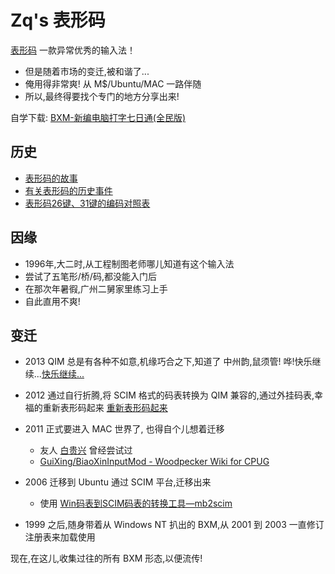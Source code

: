 Zq's 表形码
==================
[表形码](http://zh.wikipedia.org/wiki/%E8%A1%A8%E5%BD%A2%E7%A0%81)
一款异常优秀的输入法！

- 但是随着市场的变迁,被和谐了...
- 俺用得非常爽! 从 M$/Ubuntu/MAC 一路伴随
- 所以,最终得要找个专门的地方分享出来!

自学下载: [BXM-新编电脑打字七日通(全民版)](https://github.com/ZoomQuiet/ZqBXM/raw/master/BXM_%E6%89%93%E5%AD%97%E4%B8%83%E6%97%A5%E9%80%9A_%E5%85%A8%E6%B0%91%E7%89%88.pdf)


历史
------------------

- [表形码的故事](http://floss.zoomquiet.org/data/20070921205110/index.html)
- [有关表形码的历史事件](http://floss.zoomquiet.org/data/20070921175400/index.html)
- [表形码26键、31键的编码对照表](http://floss.zoomquiet.org/data/20100727174030/index.html)


因缘
------------------

- 1996年,大二时,从工程制图老师哪儿知道有这个输入法
- 尝试了五笔形/桥/码,都没能入门后
- 在那次年暑徦,广州二舅家里练习上手
- 自此直用不爽!


变迁
------------------

- 2013 QIM 总是有各种不如意,机缘巧合之下,知道了 中州韵,鼠须管! 哗!快乐继续...[快乐继续...](https://github.com/ZoomQuiet/ZqBXM/blob/master/Rime-Squirrel/README.md)
- 2012 通过自行折腾,将 SCIM 格式的码表转换为 QIM 兼容的,通过外挂码表,幸福的重新表形码起来
[重新表形码起来](https://github.com/ZoomQuiet/ZqBXM/blob/master/mac/README.md)
- 2011 正式要进入 MAC 世界了, 也得自个儿想着迁移

    - 友人 [白贵兴](http://blog.khsing.net/) 曾经尝试过
    - [GuiXing/BiaoXinInputMod - Woodpecker Wiki for CPUG](http://wiki.woodpecker.org.cn/moin/GuiXing/BiaoXinInputMod)

- 2006 迁移到 Ubuntu 通过 SCIM 平台,迁移出来

    - 使用 [Win码表到SCIM码表的转换工具—mb2scim](http://floss.zoomquiet.org/data/20060723153716/index.html)

- 1999 之后,随身带着从 Windows NT 扒出的 BXM,从 2001 到 2003 一直修订注册表来加载使用

现在,在这儿,收集过往的所有 BXM 形态,以便流传!

